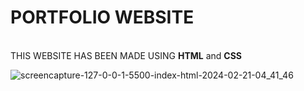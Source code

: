 <h1>PORTFOLIO WEBSITE</h1>
<br>
THIS WEBSITE HAS BEEN MADE USING <strong>HTML</strong> and <strong>CSS</strong>

<br>



 
 ![screencapture-127-0-0-1-5500-index-html-2024-02-21-04_41_46](https://github.com/GXNDHI/PORTFOLIO/assets/92109865/66aaf313-17f2-4607-80c0-e123c912d073)
